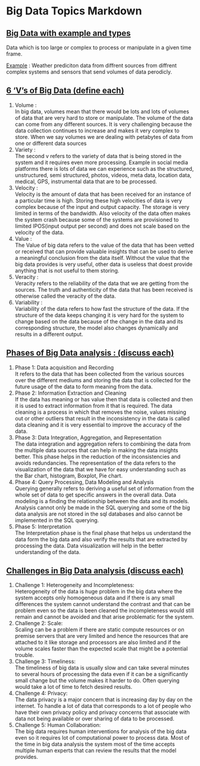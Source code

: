 # Big Data Topics Markdown
 
## <ins> Big Data with example and types</ins>
Data which is too large or complex to process or manipulate in a given time frame.

<ins>Example</ins> : Weather prediciton data from diffrent sources from diffrent complex systems and sensors that send volumes of data perodicly. <br> 
## <ins> 6 ‘V’s of Big Data (define each)
1. Volume :<br>
	In big data, volumes mean that there would be lots and lots  of volumes of data that are very hard to store or manipulate. The volume of the data can come from any different sources. It is very challenging because the data collection continues to increase and makes it very complex to store. When we say volumes we are dealing with petabytes of data from one or different data sources 
2. Variety :<br>
	The second v refers to the variety of data that is being stored in the system and it requires even more processing. Example in social media platforms there is lots of data we can experience such as the structured, unstructured, semi structured, photos, videos, meta data, location data, medical, GPS, instrumental data that are to be processed. 
3. Velocity : <br>
	Velocity is the amount of data that has been received for an instance of a particular time is high. Storing these high velocities of data is very complex because of the input and output capacity. The storage is very limited in terms of the bandwidth. Also velocity of the data often makes the system crash because some of the systems are provisioned to limited IPOS(input output per second) and does not scale based on the velocity of the data.   
4. Value : <br> 
	The Value of big data refers to the value of the data that has been vetted or received that can provide valuable insights that can be used to derive a meaningful conclusion from the data itself. Without the value that the big data provides is very useful, other data is useless that doest provide anything that is not useful to them storing.
5. Veracity :<br>
	Veracity refers to the reliability of the data that we are getting from the sources. The truth and authenticity of the data that has been received is otherwise called the veracity of the data.
6. Variability : <br>
	Variability of the data refers to how fast the structure of the data. If the structure of the data keeps changing it is very hard for the system to change based on the data because of the change in the data and its corresponding structure, the model also changes dynamically and results in a different output. 

## <ins> Phases of Big Data analysis : (discuss each)
1. Phase 1: Data acquisition and Recording<br> 
	It refers to the data that has been collected from the various sources over the different mediums and storing the data that is collected for the future usage of the data to form meaning from the data. 
2. Phase 2: Information Extraction and Cleaning<br>
	If the data has meaning or has value then that data is collected and then it is used to extract information from it that is required. The data cleaning is a process in which that removes the noise, values missing out or other outliers that result in the inconsistency in the data is called data cleaning and it is very essential to improve the accuracy of the data. 
3. Phase 3: Data Integration, Aggregation, and Representation<br>
	The data integration and aggregation refers to combining the data from the multiple data sources that can help in making the data insights better. This phase helps in the reduction of the inconsistencies and avoids redundancies. The representation of the data refers to the visualization of the data that we have for easy understanding such as the Bar chart, histogram, Boxplot, Pie chart.
4. Phase 4: Query Processing, Data Modeling and Analysis<br>
	Querying generally refers to deriving a useful set of information from the whole set of data to get specific answers in the overall data. Data modeling is a finding the relationship between the data and its models. Analysis cannot only be made in the SQL querying and some of the big data analysis are not stored in the sql databases and also cannot be implemented in the SQL querying. 
5. Phase 5: Interpretation<br> 
	The Interpretation phase is the final phase that helps us understand the data form the big data and also verify the results that are extracted by processing the data. Data visualization will help in the better understanding of the data.
	
## <ins> Challenges in Big Data analysis (discuss each)
1. Challenge 1: Heterogeneity and Incompleteness:<br>
	Heterogeneity of the data is huge problem in the big data where the system accepts only homogeneous data and if there is any small differences the system cannot understand the contrast and that can be problem even so the data is been cleaned the incompleteness would still remain and cannot be avoided and that arise problematic for the system.	
2. Challenge 2: Scale:<br>
	Scaling can be a problem if there are static compute resources or on premise servers that are very limited and hence the resources that are attached to it like storage and processors are also limited and if the volume scales faster than the expected scale that might be a potential trouble.
3. Challenge 3: Timeliness:<br>
	The timeliness of big data is usually slow and can take several minutes to several hours of processing the data even if it can be a significantly small change but the volume makes it harder to do. Often querying would take a lot of time to fetch desired results.
4. Challenge 4: Privacy:<br>The data privacy is a major concern that is increasing day by day on the internet. To handle a lot of data that corresponds to a lot of people who have their own privacy policy and privacy concerns that associate with data not being available or over sharing of data to be processed. 
5. Challenge 5: Human Collaboration:<br>
	The big data requires human interventions for analysis of the big data even so it requires lot of computational power to process data. Most of the time in big data analysis the system most of the time accepts multiple human experts that can review the results that the model provides. 


